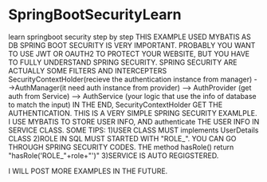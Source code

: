# SpringBootSecurityLearn
learn springboot security step by step
THIS EXAMPLE USED MYBATIS AS DB
SPRING BOOT SECURITY IS VERY IMPORTANT.
PROBABLY YOU WANT TO USE JWT OR OAUTH2 TO PROTECT YOUR WEBSITE, BUT YOU HAVE TO FULLY UNDERSTAND SPRING SECURITY.
SPRING SECURITY ARE ACTUALLY SOME FILTERS AND INTERCEPTERS
SecurityContextHolder(recieve the authentication instance from manager)
-->AuthManager(it need auth instance from provider) 
--> AuthProvider (get auth from Service)
--> AuthService (your logic that use the info of database to match the input)
IN THE END, SecurityContextHolder GET THE AUTHENTICATION.
THIS IS A VERY SIMPLE SPRING SECURITY EXAMLPLE.
I USE MYBATIS TO STORE USER INFO, AND authenticate THE USER INFO IN SERVICE CLASS.
SOME TIPS:
1)USER CLASS MUST implements UserDetails CLASS
2)ROLE IN SQL MUST STARTED WITH "ROLE_". 
YOU CAN GO THROUGH SPRING SECURITY CODES. THE method hasRole() return "hasRole('ROLE_"+role+"')"
3)SERVICE IS AUTO REGIGSTERED.

I WILL POST MORE EXAMPLES IN THE FUTURE.
